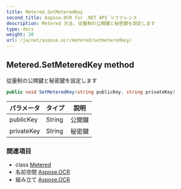```yaml
---
title: Metered.SetMeteredKey
second_title: Aspose.OCR for .NET API リファレンス
description: Metered 方法. 従量制の公開鍵と秘密鍵を設定します
type: docs
weight: 20
url: /ja/net/aspose.ocr/metered/setmeteredkey/
---
```

## Metered.SetMeteredKey method

従量制の公開鍵と秘密鍵を設定します

```csharp
public void SetMeteredKey(string publicKey, string privateKey)
```

| パラメータ | タイプ | 説明 |
| --- | --- | --- |
| publicKey | String | 公開鍵 |
| privateKey | String | 秘密鍵 |

### 関連項目

* class [Metered](../)
* 名前空間 [Aspose.OCR](../../metered/)
* 組み立て [Aspose.OCR](../../../)


